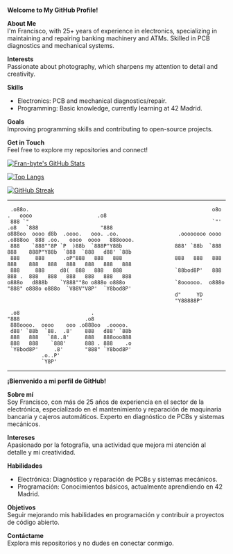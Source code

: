 

**Welcome to My GitHub Profile!**

**About Me**  
I'm Francisco, with 25+ years of experience in electronics, specializing in maintaining and repairing banking machinery and ATMs. Skilled in PCB diagnostics and mechanical systems.  

**Interests**  
Passionate about photography, which sharpens my attention to detail and creativity.  

**Skills**  
- Electronics: PCB and mechanical diagnostics/repair.  
- Programming: Basic knowledge, currently learning at 42 Madrid.  

**Goals**  
Improving programming skills and contributing to open-source projects.  

**Get in Touch**  
Feel free to explore my repositories and connect!  

[![Fran-byte's GitHub Stats](https://camo.githubusercontent.com/a3a8670ec9b567f4ce3e0b30b060e0a6822e6e7e3c9d4e1e8d5e3a3a3a3a3a3a3/68747470733a2f2f6769746875622d726561646d652d73746174732e76657263656c2e6170702f6170693f757365726e616d653d6672616e2d627974652673686f775f69636f6e733d74727565267468656d653d7261646963616c)](https://github.com/fran-byte)

[![Top Langs](https://camo.githubusercontent.com/a3a8670ec9b567f4ce3e0b30b060e0a6822e6e7e3c9d4e1e8d5e3a3a3a3a3a3a3/68747470733a2f2f6769746875622d726561646d652d73746174732e76657263656c2e6170702f6170692f746f702d6c616e67732f3f757365726e616d653d6672616e2d62797465267468656d653d7261646963616c)](https://github.com/fran-byte)

[![GitHub Streak](https://camo.githubusercontent.com/a3a8670ec9b567f4ce3e0b30b060e0a6822e6e7e3c9d4e1e8d5e3a3a3a3a3a3a3/68747470733a2f2f6769746875622d726561646d652d73747265616b2d73746174732e6865726f6b756170702e636f6d2f3f757365723d6672616e2d62797465267468656d653d7261646963616c)](https://github.com/fran-byte)


--------
```
 .o88o.                                                           o8o      .   oooo                     .o8 
 888 `"                                                           `"'    .o8   `888                    "888
o888oo  oooo d8b  .oooo.   ooo. .oo.                   .oooooooo oooo  .o888oo  888 .oo.   oooo  oooo   888oooo. 
 888    `888""8P `P  )88b  `888P"Y88b                 888' `88b  `888    888    888P"Y88b  `888  `888   d88' `88b 
 888     888      .oP"888   888   888                 888   888   888    888    888   888   888   888   888   888 
 888     888     d8(  888   888   888                 `88bod8P'   888    888 .  888   888   888   888   888   888 
o888o   d888b    `Y888""8o o888o o888o                `8oooooo.  o888o   "888" o888o o888o  `V88V"V8P'  `Y8bod8P' 
                                                      d"     YD  
                                                      "Y88888P'  
                                                                                                                      
 .o8                       .                                                                                          
"888                     .o8                                                                                          
 888oooo.  oooo    ooo .o888oo  .ooooo.                                                                               
 d88' `88b  `88.  .8'    888   d88' `88b                                                                              
 888   888   `88..8'     888   888ooo888                                                                              
 888   888    `888'      888 . 888    .o                                                                              
 `Y8bod8P'     .8'       "888" `Y8bod8P'                                                                              
           .o..P'                                                                                                     
           `Y8P'                                                                                                                                                                                                                                                                                                           
```                                                    
--------


**¡Bienvenido a mi perfil de GitHub!**

**Sobre mí**  
Soy Francisco, con más de 25 años de experiencia en el sector de la electrónica, especializado en el mantenimiento y reparación de maquinaria bancaria y cajeros automáticos. Experto en diagnóstico de PCBs y sistemas mecánicos.  

**Intereses**  
Apasionado por la fotografía, una actividad que mejora mi atención al detalle y mi creatividad.  

**Habilidades**  
- Electrónica: Diagnóstico y reparación de PCBs y sistemas mecánicos.  
- Programación: Conocimientos básicos, actualmente aprendiendo en 42 Madrid.  

**Objetivos**  
Seguir mejorando mis habilidades en programación y contribuir a proyectos de código abierto.  

**Contáctame**  
Explora mis repositorios y no dudes en conectar conmigo.  
